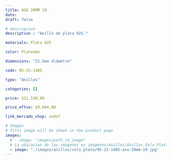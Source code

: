 ```yaml
---
title: ASO 20MM 19
date: 
draft: false

# descripcion
description : "Anillo de plata 925."

materials: Plata 925

color: Plateado

dimensions: "22.5mm diámetro"

code: 05-23-1405

type: "Anillos"

categories: []

price: $11.530,00

price_eftvo: $9.804,00

link_mercado_shop: undef

# Images
# first image will be shown in the product page
images:
  # - image: "images/path_to_image"
  # La ubicacion de las imagenes es imagenes/Anillos/Anillos.Solo Plata/05-23-1405-aso-20mm-19
  - image: "./images/anillos/solo_plata/05-23-1405-aso-20mm-19.jpg"
---
```


